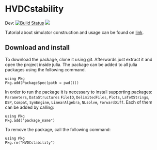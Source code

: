 # HVDCstability

Dev:
[![Build Status](https://api.travis-ci.com/Electa-Git/HVDCstability.jl.svg?token=8MGGs8A1RyNuFsSbtpur&branch=master)](https://travis-ci.com/Electa-Git/HVDCstability.jl)
[![](https://img.shields.io/badge/docs-latest-blue.svg)](https://electa-git.github.io/HVDCstability.jl/latest/)

Tutorial about simulator construction and usage can be found on [link](https://github.com/Electa-Git/HVDCstability.jl/blob/master/HVDCstability.pdf).

## Download and install
To download the package, clone it using git. Afterwards just extract it and open the project inside julia.
The package can be added to all julia packages using the following command.
```
using Pkg
Pkg.add(PackageSpec(path = pwd()))
```
In order to run the package it is necessary to install supporting packages: `Parameters`, `DataStructures`
`FileIO`, `DelimitedFiles`, `Plots`, `LaTeXStrings`, `DSP`, `Compat`, `SymEngine`, `LinearAlgebra`, `NLsolve`, `ForwardDiff`. Each of them can be added by calling:
```
using Pkg
Pkg.add("package_name")
```

To remove the package, call the following command:
```
using Pkg
Pkg.rm("HVDCstability")
```

